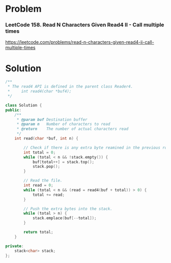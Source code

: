 
# Problem
### LeetCode 158. Read N Characters Given Read4 II - Call multiple times
https://leetcode.com/problems/read-n-characters-given-read4-ii-call-multiple-times

# Solution
```c++
/**
 * The read4 API is defined in the parent class Reader4.
 *     int read4(char *buf4);
 */

class Solution {
public:
    /**
     * @param buf Destination buffer
     * @param n   Number of characters to read
     * @return    The number of actual characters read
     */
    int read(char *buf, int n) {

        // Check if there is any extra byte reamined in the previous round.
        int total = 0;
        while (total < n && !stack.empty()) {
            buf[total++] = stack.top();
            stack.pop();
        }

        // Read the file.
        int read = 0;
        while (total < n && (read = read4(buf + total)) > 0) {
            total += read;
        }

        // Push the extra bytes into the stack.
        while (total > n) {
            stack.emplace(buf[--total]);
        }

        return total;
    }

private:
    stack<char> stack;
};
```